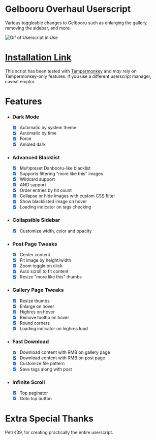# Gelbooru Overhaul Userscript

Various toggleable changes to Gelbooru such as enlarging the gallery, removing the sidebar, and more.

![Gif of Userscript in Use](./images/preview.gif)

# [Installation Link](https://github.com/Enchoseon/gelbooru-overhaul-userscript/raw/main/gelbooru-overhaul.user.js)

This script has been tested with [Tampermonkey](https://www.tampermonkey.net/) and *may* rely on Tampermonkey-only features. If you use a different userscript manager, caveat emptor.

# Features

- ### Dark Mode
	- [x] Automatic by system theme
	- [x] Automatic by time
	- [x] Force
	- [x] Amoled dark
- ### Advanced Blacklist
	- [x] Multipreset Danbooru-like blacklist
	- [x] Supports filtering "more like this" images
	- [x] Wildcard support
	- [x] AND support
	- [x] Order entries by hit count
	- [x] Collapse or hide images with custom CSS filter
	- [x] Show blacklisted image on hover
	- [x] Loading indicator on tags checking
- ### Collapsible Sidebar
	- [x] Customize width, color and opacity
- ### Post Page Tweaks
	- [x] Center content
	- [x] Fit image by height/width
	- [x] Zoom toggle on click
	- [x] Auto scroll to fit content
	- [x] Resize "more like this" thumbs
- ### Gallery Page Tweaks
	- [x] Resize thumbs
	- [x] Enlarge on hover
	- [x] Highres on hover
	- [x] Remove tooltip on hover
	- [x] Round corners
	- [x] Loading indicator on highres load
- ### Fast Download
	- [x] Download content with RMB on gallery page
	- [x] Download content with RMB on post page
	- [x] Customize file pattern
	- [x] Save tags along with post
- ### Infinite Scroll
	- [x] Top paginator
	- [x] Goto top button

# Extra Special Thanks

PetrK39, for creating practically the entire userscript.
